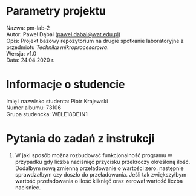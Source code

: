 # Parametry projektu

Nazwa: pm-lab-2  
Autor: Paweł Dąbal (pawel.dabal@wat.edu.pl)  
Opis: Projekt bazowy repozytorium na drugie spotkanie laboratoryjne z przedmiotu _Technika mikroprocesorowa_.  
Wersja: v1.0  
Data: 24.04.2020 r.

# Informacje o studencie

Imię i nazwisko studenta: Piotr Krajewski  
Numer albumu: 73106  
Grupa studencka: WELE18DE1N1

# Pytania do zadań z instrukcji

1. W jaki sposób można rozbudować funkcjonalność programu w  przypadku  gdy  liczba  naciśnięć  przycisku  przekroczy  określoną  ilość. 
Dodałbym nową zmienną przeładowanie o wartości zero.
następnie sprawdzałbym czy doszło do przeładowania.
Jeśli tak zwiększyłbym wartość przeładowania o ilość kliknięć oraz zerował wartość liczba nacisniec.
